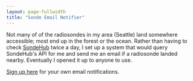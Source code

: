 ```yaml
---
layout: page-fullwidth
title: "Sonde Email Notifier"
---
```


Not many of of the radiosondes in my area (Seattle) land somewhere
accessible; most end up in the forest or the ocean. Rather than having
to check [SondeHub](https://www.sondehub.org/") twice a day, I set up
a system that would query SondeHub's API for me and send me an email
if a radiosonde landed nearby. Eventually I opened it up to anyone to
use.

[Sign up here](manage) for your own email notifications.

